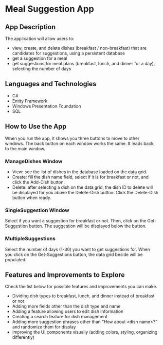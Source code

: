 # Meal Suggestion App

## App Description
The application will allow users to:
- view, create, and delete dishes (breakfast / non-breakfast) that are candidates for suggestions, using a persistent database
- get a suggestion for a meal
- get suggestions for meal plans (breakfast, lunch, and dinner for a day), selecting the number of days

## Languages and Technologies
- C#
- Entity Framework
- Windows Presentation Foundation
- SQL

## How to Use the App
When you run the app, it shows you three buttons to move to other windows.
The back button on each window works the same. It leads back to the main window. 

### ManageDishes Window
- View: see the list of dishes in the database loaded on the data grid.
- Create: fill the dish name field, select if it is for breakfast or not, and click the Add-Dish button.
- Delete: after selecting a dish on the data grid, the dish ID to delete will be displayed for you above the Delete-Dish button. Click the Delete-Dish button when ready.

### SingleSuggestion Window
Select if you want a suggestion for breakfast or not. Then, click on the Get-Suggestion button. The suggestion will be displayed below the button. 

### MultipleSuggestions
Select the number of days (1-30) you want to get suggestions for. When you click on the Get-Suggestions button, the data grid beside will be populated.

## Features and Improvements to Explore
Check the list below for possible features and improvements you can make.
- Dividing dish types to breakfast, lunch, and dinner instead of breakfast or not
- Adding more fields other than the dish type and name
- Adding a feature allowing users to edit dish information
- Creating a search feature for dish management
- Adding more suggestion phrases other than "How about \<dish name\>?" and randomize them for display
- Improving the UI components visually (adding colors, styling, organizing differently)
